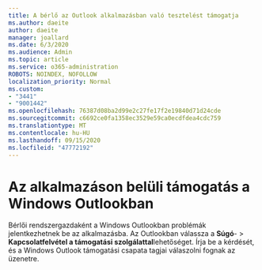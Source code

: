 ```yaml
---
title: A bérlő az Outlook alkalmazásban való tesztelést támogatja
ms.author: daeite
author: daeite
manager: joallard
ms.date: 6/3/2020
ms.audience: Admin
ms.topic: article
ms.service: o365-administration
ROBOTS: NOINDEX, NOFOLLOW
localization_priority: Normal
ms.custom:
- "3441"
- "9001442"
ms.openlocfilehash: 76387d08ba2d99e2c27fe17f2e19840d71d24cde
ms.sourcegitcommit: c6692ce0fa1358ec3529e59ca0ecdfdea4cdc759
ms.translationtype: MT
ms.contentlocale: hu-HU
ms.lasthandoff: 09/15/2020
ms.locfileid: "47772192"
---
```

# <a name="in-app-support-in-outlook-for-windows"></a>Az alkalmazáson belüli támogatás a Windows Outlookban

Bérlői rendszergazdaként a Windows Outlookban problémák jelentkezhetnek be az alkalmazásba. Az Outlookban válassza a **Súgó**-  >  **Kapcsolatfelvétel a támogatási szolgálattal**lehetőséget. Írja be a kérdését, és a Windows Outlook támogatási csapata tagjai válaszolni fognak az üzenetre.